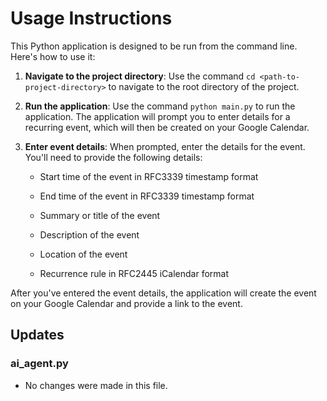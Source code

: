 # Usage Instructions

This Python application is designed to be run from the command line. Here's how to use it:

1. **Navigate to the project directory**: Use the command `cd <path-to-project-directory>` to navigate to the root directory of the project.

2. **Run the application**: Use the command `python main.py` to run the application. The application will prompt you to enter details for a recurring event, which will then be created on your Google Calendar.

3. **Enter event details**: When prompted, enter the details for the event. You'll need to provide the following details:

    - Start time of the event in RFC3339 timestamp format

    - End time of the event in RFC3339 timestamp format

    - Summary or title of the event

    - Description of the event

    - Location of the event

    - Recurrence rule in RFC2445 iCalendar format

After you've entered the event details, the application will create the event on your Google Calendar and provide a link to the event.

## Updates

### ai_agent.py
- No changes were made in this file.